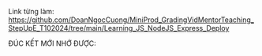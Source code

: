 Link từng làm: https://github.com/DoanNgocCuong/MiniProd_GradingVidMentorTeaching_StepUpE_T102024/tree/main/Learning_JS_NodeJS_Express_Deploy


ĐÚC KẾT MỚI NHỚ ĐƯỢC: 